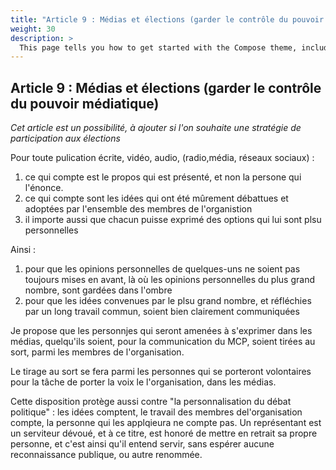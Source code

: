```yaml
---
title: "Article 9 : Médias et élections (garder le contrôle du pouvoir médiatique)"
weight: 30
description: >
  This page tells you how to get started with the Compose theme, including installation and basic configuration.
---
```


## Article 9 : Médias et élections (garder le contrôle du pouvoir médiatique)

_Cet article est un possibilité, à ajouter si l'on souhaite une stratégie de participation aux élections_

Pour toute pulication écrite, vidéo, audio, (radio,média, réseaux sociaux) :
1. ce qui compte est le propos qui est présenté, et non la persone qui l'énonce.
2. ce qui compte sont les idées qui ont été mûrement débattues et adoptées par l'ensemble des membres de l'organistion
3. il importe aussi que chacun puisse exprimé des options qui lui sont plsu personnelles

Ainsi :
1. pour que les opinions personnelles de quelques-uns ne soient pas toujours mises en avant, là où les opinions personnelles du plus grand nombre, sont gardées dans l'ombre
2. pour que les idées convenues par le plsu grand nombre, et réfléchies par un long travail commun, soient bien clairement communiquées

Je propose que les personnjes qui seront amenées à s'exprimer dans les médias, quelqu'ils soient, pour la communication du MCP, soient tirées au sort, parmi les membres de l'organisation.

Le tirage au sort se fera parmi les personnes qui se porteront volontaires pour la tâche de porter la voix le l'organisation, dans les médias.

Cette disposition protège aussi contre "la personnalisation du débat politique" : les idées comptent, le travail des membres del'organisation compte, la personne qui les applqieura ne compte pas. Un représentant est un serviteur dévoué, et à ce titre, est honoré de mettre en retrait sa propre personne, et c'est ainsi qu'il entend servir, sans espérer aucune reconnaissance publique, ou autre renommée.
